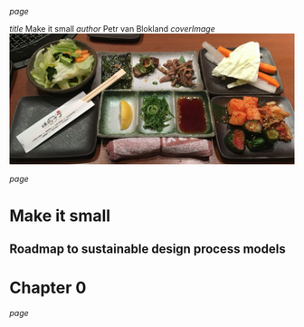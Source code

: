 $page$

$title$ Make it small
$author$ Petr van Blokland
$coverImage$ ![](../resources/images/cookbot10.jpg)

$page$

# Make it small

## Roadmap to sustainable design process models

# Chapter 0

$page$
